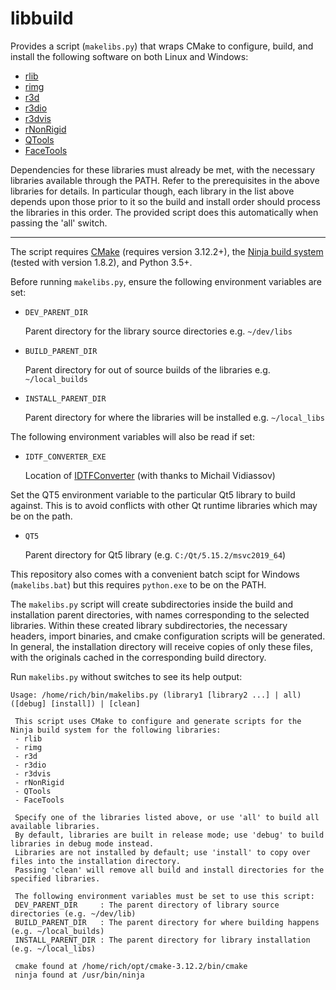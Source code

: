 # libbuild

Provides a script (`makelibs.py`) that wraps CMake to configure,
build, and install the following software on both Linux and Windows:
- [rlib](../../../rlib)
- [rimg](../../../rimg)
- [r3d](../../../r3d)
- [r3dio](../../../r3dio)
- [r3dvis](../../../r3dvis)
- [rNonRigid](../../../rNonRigid)
- [QTools](../../../QTools)
- [FaceTools](https://github.com/frontiersi/facetools)

Dependencies for these libraries must already be met, with the necessary libraries
available through the PATH. Refer to the prerequisites in the above libraries for details.
In particular though, each library in the list above depends upon those prior to it so the
build and install order should process the libraries in this order. The provided script
does this automatically when passing the 'all' switch.

---

The script requires [CMake](https://cmake.org/) (requires version 3.12.2+),
the [Ninja build system](https://github.com/ninja-build/ninja.git) (tested with
version 1.8.2), and Python 3.5+.

Before running `makelibs.py`, ensure the following environment variables are set:
- `DEV_PARENT_DIR`

    Parent directory for the library source directories e.g. `~/dev/libs`

- `BUILD_PARENT_DIR`

    Parent directory for out of source builds of the libraries e.g. `~/local_builds`

- `INSTALL_PARENT_DIR`

    Parent directory for where the libraries will be installed e.g. `~/local_libs`

The following environment variables will also be read if set:

- `IDTF_CONVERTER_EXE`

    Location of [IDTFConverter](www2.iaas.msu.ru/tmp/u3d/u3d-1.4.5_current.zip)
    (with thanks to Michail Vidiassov)

Set the QT5 environment variable to the particular Qt5 library to build against.
This is to avoid conflicts with other Qt runtime libraries which may be on the path.

- `QT5`

    Parent directory for Qt5 library (e.g. `C:/Qt/5.15.2/msvc2019_64`)

This repository also comes with a convenient batch scipt for Windows (`makelibs.bat`) but this
requires `python.exe` to be on the PATH.

The `makelibs.py` script will create subdirectories inside the build and installation
parent directories, with names corresponding to the selected libraries.
Within these created library subdirectories, the necessary headers, import binaries,
and cmake configuration scripts will be generated. In general, the installation
directory will receive copies of only these files, with the originals cached in
the corresponding build directory.

Run `makelibs.py` without switches to see its help output:

```
Usage: /home/rich/bin/makelibs.py (library1 [library2 ...] | all) ([debug] [install]) | [clean]

 This script uses CMake to configure and generate scripts for the Ninja build system for the following libraries:
 - rlib
 - rimg
 - r3d
 - r3dio
 - r3dvis
 - rNonRigid
 - QTools
 - FaceTools

 Specify one of the libraries listed above, or use 'all' to build all available libraries.
 By default, libraries are built in release mode; use 'debug' to build libraries in debug mode instead.
 Libraries are not installed by default; use 'install' to copy over files into the installation directory.
 Passing 'clean' will remove all build and install directories for the specified libraries.

 The following environment variables must be set to use this script:
 DEV_PARENT_DIR     : The parent directory of library source directories (e.g. ~/dev/lib)
 BUILD_PARENT_DIR   : The parent directory for where building happens (e.g. ~/local_builds)
 INSTALL_PARENT_DIR : The parent directory for library installation (e.g. ~/local_libs)

 cmake found at /home/rich/opt/cmake-3.12.2/bin/cmake
 ninja found at /usr/bin/ninja
```
